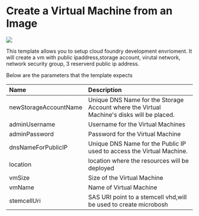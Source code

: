 # Create a Virtual Machine from an Image

<a href="https://azuredeploy.net/" target="_blank">
    <img src="http://azuredeploy.net/deploybutton.png"/>
</a>

This template allows you to setup cloud foundry development envrioment. It will create a vm with public ipaddress,storage account, virutal network, network security group, 3 reserverd public ip address. 

Below are the parameters that the template expects

| Name   | Description    |
|:--- |:---|
| newStorageAccountName  | Unique DNS Name for the Storage Account where the Virtual Machine's disks will be placed. |
| adminUsername  | Username for the Virtual Machines  |
| adminPassword  | Password for the Virtual Machine  |
| dnsNameForPublicIP  | Unique DNS Name for the Public IP used to access the Virtual Machine. |
| location | location where the resources will be deployed |
| vmSize | Size of the Virtual Machine |
| vmName | Name of Virtual Machine |
|stemcellUri|SAS URI point to a stemcell vhd,will be used to create microbosh|
